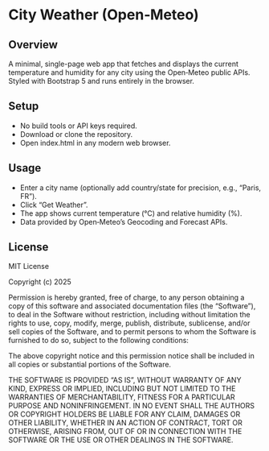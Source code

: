 # City Weather (Open‑Meteo)

## Overview
A minimal, single-page web app that fetches and displays the current temperature and humidity for any city using the Open‑Meteo public APIs. Styled with Bootstrap 5 and runs entirely in the browser.

## Setup
- No build tools or API keys required.
- Download or clone the repository.
- Open index.html in any modern web browser.

## Usage
- Enter a city name (optionally add country/state for precision, e.g., “Paris, FR”).
- Click “Get Weather”.
- The app shows current temperature (°C) and relative humidity (%).
- Data provided by Open‑Meteo’s Geocoding and Forecast APIs.

## License
MIT License

Copyright (c) 2025

Permission is hereby granted, free of charge, to any person obtaining a copy
of this software and associated documentation files (the “Software”), to deal
in the Software without restriction, including without limitation the rights
to use, copy, modify, merge, publish, distribute, sublicense, and/or sell
copies of the Software, and to permit persons to whom the Software is
furnished to do so, subject to the following conditions:

The above copyright notice and this permission notice shall be included in
all copies or substantial portions of the Software.

THE SOFTWARE IS PROVIDED “AS IS”, WITHOUT WARRANTY OF ANY KIND, EXPRESS OR
IMPLIED, INCLUDING BUT NOT LIMITED TO THE WARRANTIES OF MERCHANTABILITY,
FITNESS FOR A PARTICULAR PURPOSE AND NONINFRINGEMENT. IN NO EVENT SHALL THE
AUTHORS OR COPYRIGHT HOLDERS BE LIABLE FOR ANY CLAIM, DAMAGES OR OTHER
LIABILITY, WHETHER IN AN ACTION OF CONTRACT, TORT OR OTHERWISE, ARISING FROM,
OUT OF OR IN CONNECTION WITH THE SOFTWARE OR THE USE OR OTHER DEALINGS IN
THE SOFTWARE.